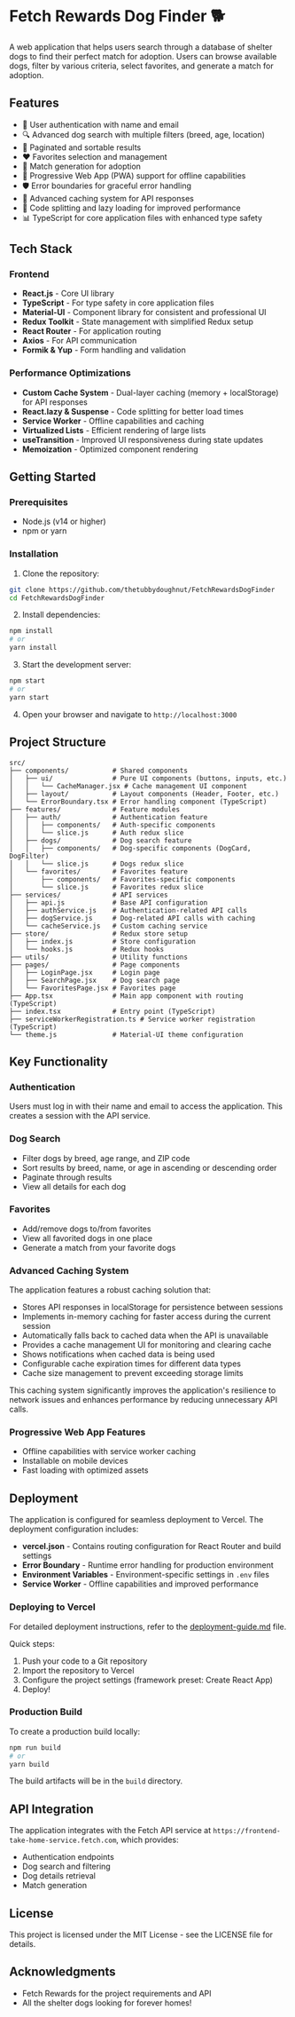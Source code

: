 # Fetch Rewards Dog Finder 🐕

A web application that helps users search through a database of shelter dogs to find their perfect match for adoption. Users can browse available dogs, filter by various criteria, select favorites, and generate a match for adoption.

## Features

- 🔐 User authentication with name and email
- 🔍 Advanced dog search with multiple filters (breed, age, location)
- 📄 Paginated and sortable results
- ❤️ Favorites selection and management
- 🤝 Match generation for adoption
- 📱 Progressive Web App (PWA) support for offline capabilities
- 🛡️ Error boundaries for graceful error handling
- 💾 Advanced caching system for API responses
- 🚀 Code splitting and lazy loading for improved performance
- 📊 TypeScript for core application files with enhanced type safety

## Tech Stack

### Frontend
- **React.js** - Core UI library
- **TypeScript** - For type safety in core application files
- **Material-UI** - Component library for consistent and professional UI
- **Redux Toolkit** - State management with simplified Redux setup
- **React Router** - For application routing
- **Axios** - For API communication
- **Formik & Yup** - Form handling and validation

### Performance Optimizations
- **Custom Cache System** - Dual-layer caching (memory + localStorage) for API responses
- **React.lazy & Suspense** - Code splitting for better load times
- **Service Worker** - Offline capabilities and caching
- **Virtualized Lists** - Efficient rendering of large lists
- **useTransition** - Improved UI responsiveness during state updates
- **Memoization** - Optimized component rendering

## Getting Started

### Prerequisites

- Node.js (v14 or higher)
- npm or yarn

### Installation

1. Clone the repository:
```bash
git clone https://github.com/thetubbydoughnut/FetchRewardsDogFinder
cd FetchRewardsDogFinder
```

2. Install dependencies:
```bash
npm install
# or
yarn install
```

3. Start the development server:
```bash
npm start
# or
yarn start
```

4. Open your browser and navigate to `http://localhost:3000`

## Project Structure

```
src/
├── components/           # Shared components
│   ├── ui/               # Pure UI components (buttons, inputs, etc.)
│   │   └── CacheManager.jsx # Cache management UI component
│   ├── layout/           # Layout components (Header, Footer, etc.)
│   └── ErrorBoundary.tsx # Error handling component (TypeScript)
├── features/             # Feature modules
│   ├── auth/             # Authentication feature
│   │   ├── components/   # Auth-specific components
│   │   └── slice.js      # Auth redux slice
│   ├── dogs/             # Dog search feature
│   │   ├── components/   # Dog-specific components (DogCard, DogFilter)
│   │   └── slice.js      # Dogs redux slice
│   └── favorites/        # Favorites feature
│       ├── components/   # Favorites-specific components
│       └── slice.js      # Favorites redux slice
├── services/             # API services
│   ├── api.js            # Base API configuration
│   ├── authService.js    # Authentication-related API calls
│   ├── dogService.js     # Dog-related API calls with caching
│   └── cacheService.js   # Custom caching service
├── store/                # Redux store setup
│   ├── index.js          # Store configuration
│   └── hooks.js          # Redux hooks
├── utils/                # Utility functions
├── pages/                # Page components
│   ├── LoginPage.jsx     # Login page
│   ├── SearchPage.jsx    # Dog search page
│   └── FavoritesPage.jsx # Favorites page
├── App.tsx               # Main app component with routing (TypeScript)
├── index.tsx             # Entry point (TypeScript)
├── serviceWorkerRegistration.ts # Service worker registration (TypeScript)
└── theme.js              # Material-UI theme configuration
```

## Key Functionality

### Authentication

Users must log in with their name and email to access the application. This creates a session with the API service.

### Dog Search

- Filter dogs by breed, age range, and ZIP code
- Sort results by breed, name, or age in ascending or descending order
- Paginate through results
- View all details for each dog

### Favorites

- Add/remove dogs to/from favorites
- View all favorited dogs in one place
- Generate a match from your favorite dogs

### Advanced Caching System

The application features a robust caching solution that:

- Stores API responses in localStorage for persistence between sessions
- Implements in-memory caching for faster access during the current session
- Automatically falls back to cached data when the API is unavailable
- Provides a cache management UI for monitoring and clearing cache
- Shows notifications when cached data is being used
- Configurable cache expiration times for different data types
- Cache size management to prevent exceeding storage limits

This caching system significantly improves the application's resilience to network issues and enhances performance by reducing unnecessary API calls.

### Progressive Web App Features

- Offline capabilities with service worker caching
- Installable on mobile devices
- Fast loading with optimized assets

## Deployment

The application is configured for seamless deployment to Vercel. The deployment configuration includes:

- **vercel.json** - Contains routing configuration for React Router and build settings
- **Error Boundary** - Runtime error handling for production environment
- **Environment Variables** - Environment-specific settings in `.env` files
- **Service Worker** - Offline capabilities and improved performance

### Deploying to Vercel

For detailed deployment instructions, refer to the [deployment-guide.md](./deployment-guide.md) file.

Quick steps:
1. Push your code to a Git repository
2. Import the repository to Vercel
3. Configure the project settings (framework preset: Create React App)
4. Deploy!

### Production Build

To create a production build locally:

```bash
npm run build
# or
yarn build
```

The build artifacts will be in the `build` directory.

## API Integration

The application integrates with the Fetch API service at `https://frontend-take-home-service.fetch.com`, which provides:

- Authentication endpoints
- Dog search and filtering
- Dog details retrieval
- Match generation

## License

This project is licensed under the MIT License - see the LICENSE file for details.

## Acknowledgments

- Fetch Rewards for the project requirements and API
- All the shelter dogs looking for forever homes! 